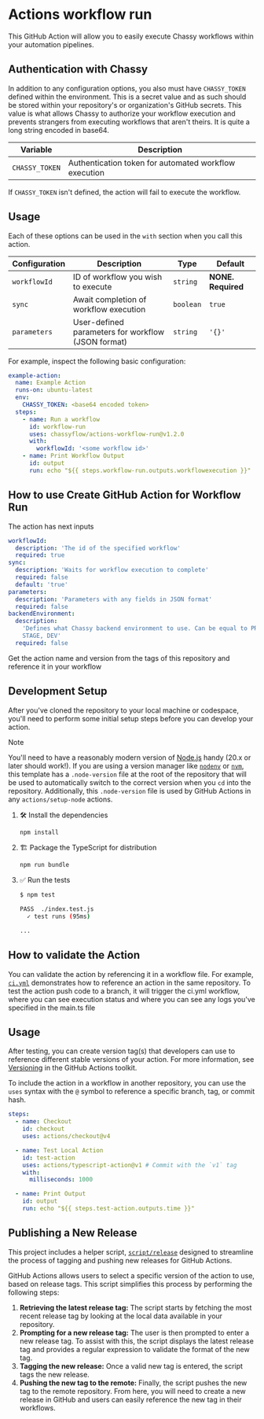 # Actions workflow run

This GitHub Action will allow you to easily execute Chassy workflows within your
automation pipelines.

## Authentication with Chassy

In addition to any configuration options, you also must have `CHASSY_TOKEN`
defined within the environment. This is a secret value and as such should be
stored within your repository's or organization's GitHub secrets. This value is
what allows Chassy to authorize your workflow execution and prevents strangers
from executing workflows that aren't theirs. It is quite a long string encoded
in base64.

| Variable       | Description                                           |
| -------------- | ----------------------------------------------------- |
| `CHASSY_TOKEN` | Authentication token for automated workflow execution |

If `CHASSY_TOKEN` isn't defined, the action will fail to execute the workflow.

## Usage

Each of these options can be used in the `with` section when you call this
action.

| Configuration | Description                                        | Type      | Default            |
| ------------- | -------------------------------------------------- | --------- | ------------------ |
| `workflowId`  | ID of workflow you wish to execute                 | `string`  | **NONE. Required** |
| `sync`        | Await completion of workflow execution             | `boolean` | `true`             |
| `parameters`  | User-defined parameters for workflow (JSON format) | `string`  | `'{}'`             |

For example, inspect the following basic configuration:

```yml
example-action:
  name: Example Action
  runs-on: ubuntu-latest
  env:
    CHASSY_TOKEN: <base64 encoded token>
  steps:
    - name: Run a workflow
      id: workflow-run
      uses: chassyflow/actions-workflow-run@v1.2.0
      with:
        workflowId: '<some workflow id>'
    - name: Print Workflow Output
      id: output
      run: echo "${{ steps.workflow-run.outputs.workflowexecution }}"
```

## How to use Create GitHub Action for Workflow Run

The action has next inputs

```yaml
workflowId:
  description: 'The id of the specified workflow'
  required: true
sync:
  description: 'Waits for workflow execution to complete'
  required: false
  default: 'true'
parameters:
  description: 'Parameters with any fields in JSON format'
  required: false
backendEnvironment:
  description:
    'Defines what Chassy backend environment to use. Can be equal to PROD,
    STAGE, DEV'
  required: false
```

Get the action name and version from the tags of this repository and reference
it in your workflow

## Development Setup

After you've cloned the repository to your local machine or codespace, you'll
need to perform some initial setup steps before you can develop your action.

> [!NOTE]
>
> You'll need to have a reasonably modern version of
> [Node.js](https://nodejs.org) handy (20.x or later should work!). If you are
> using a version manager like [`nodenv`](https://github.com/nodenv/nodenv) or
> [`nvm`](https://github.com/nvm-sh/nvm), this template has a `.node-version`
> file at the root of the repository that will be used to automatically switch
> to the correct version when you `cd` into the repository. Additionally, this
> `.node-version` file is used by GitHub Actions in any `actions/setup-node`
> actions.

1. :hammer_and_wrench: Install the dependencies

   ```bash
   npm install
   ```

1. :building_construction: Package the TypeScript for distribution

   ```bash
   npm run bundle
   ```

1. :white_check_mark: Run the tests

   ```bash
   $ npm test

   PASS  ./index.test.js
     ✓ test runs (95ms)

   ...
   ```

## How to validate the Action

You can validate the action by referencing it in a workflow file. For example,
[`ci.yml`](./.github/workflows/ci.yml) demonstrates how to reference an action
in the same repository. To test the action push code to a branch, it will
trigger the ci.yml workflow, where you can see execution status and where you
can see any logs you've specified in the main.ts file

## Usage

After testing, you can create version tag(s) that developers can use to
reference different stable versions of your action. For more information, see
[Versioning](https://github.com/actions/toolkit/blob/master/docs/action-versioning.md)
in the GitHub Actions toolkit.

To include the action in a workflow in another repository, you can use the
`uses` syntax with the `@` symbol to reference a specific branch, tag, or commit
hash.

```yaml
steps:
  - name: Checkout
    id: checkout
    uses: actions/checkout@v4

  - name: Test Local Action
    id: test-action
    uses: actions/typescript-action@v1 # Commit with the `v1` tag
    with:
      milliseconds: 1000

  - name: Print Output
    id: output
    run: echo "${{ steps.test-action.outputs.time }}"
```

## Publishing a New Release

This project includes a helper script, [`script/release`](./script/release)
designed to streamline the process of tagging and pushing new releases for
GitHub Actions.

GitHub Actions allows users to select a specific version of the action to use,
based on release tags. This script simplifies this process by performing the
following steps:

1. **Retrieving the latest release tag:** The script starts by fetching the most
   recent release tag by looking at the local data available in your repository.
1. **Prompting for a new release tag:** The user is then prompted to enter a new
   release tag. To assist with this, the script displays the latest release tag
   and provides a regular expression to validate the format of the new tag.
1. **Tagging the new release:** Once a valid new tag is entered, the script tags
   the new release.
1. **Pushing the new tag to the remote:** Finally, the script pushes the new tag
   to the remote repository. From here, you will need to create a new release in
   GitHub and users can easily reference the new tag in their workflows.
